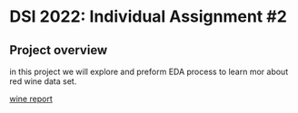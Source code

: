 # DSI 2022: Individual Assignment #2


## Project overview 
in this project we will explore and preform EDA process to learn mor about red wine data set.

[wine report](http://127.0.0.1:8787/files/Documents/individual-assignment-2-refal2498/src/wine_report.html)
